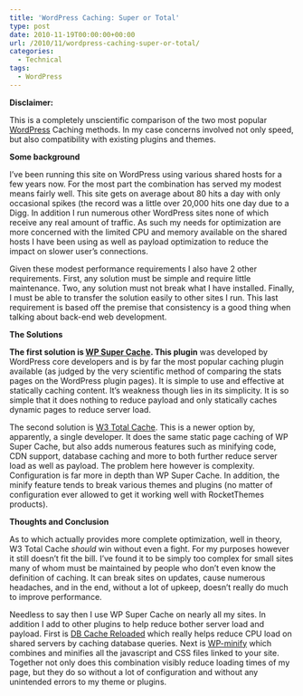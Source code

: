 ```yaml
---
title: 'WordPress Caching: Super or Total'
type: post
date: 2010-11-19T00:00:00+00:00
url: /2010/11/wordpress-caching-super-or-total/
categories:
  - Technical
tags:
  - WordPress
---
```


**Disclaimer:**

This is a completely unscientific comparison of the two most popular [WordPress](http://www.wordpress.org) Caching methods. In my case concerns involved not only speed, but also compatibility with existing plugins and themes.

**Some background**

I’ve been running this site on WordPress using various shared hosts for a few years now. For the most part the combination has served my modest means fairly well. This site gets on average about 80 hits a day with only occasional spikes (the record was a little over 20,000 hits one day due to a Digg. In addition I run numerous other WordPress sites none of which receive any real amount of traffic. As such my needs for optimization are more concerned with the limited CPU and memory available on the shared hosts I have been using as well as payload optimization to reduce the impact on slower user’s connections.

Given these modest performance requirements I also have 2 other requirements. First, any solution must be simple and require little maintenance. Two, any solution must not break what I have installed. Finally, I must be able to transfer the solution easily to other sites I run. This last requirement is based off the premise that consistency is a good thing when talking about back-end web development.

**The Solutions**

**The first solution is [WP Super Cache](http://wordpress.org/extend/plugins/wp-super-cache/). This plugin** was developed by WordPress core developers and is by far the most popular caching plugin available (as judged by the very scientific method of comparing the stats pages on the WordPress plugin pages). It is simple to use and effective at statically caching content. It’s weakness though lies in its simplicity. It is so simple that it does nothing to reduce payload and only statically caches dynamic pages to reduce server load.

The second solution is [W3 Total Cache](http://wordpress.org/extend/plugins/w3-total-cache/). This is a newer option by, apparently, a single developer. It does the same static page caching of WP Super Cache, but also adds numerous features such as minifying code, CDN support, database caching and more to both further reduce server load as well as payload. The problem here however is complexity. Configuration is far more in depth than WP Super Cache. In addition, the minify feature tends to break various themes and plugins (no matter of configuration ever allowed to get it working well with RocketThemes products).

**Thoughts and Conclusion**

As to which actually provides more complete optimization, well in theory, W3 Total Cache _should_ win without even a fight. For my purposes however it still doesn’t fit the bill. I’ve found it to be simply too complex for small sites many of whom must be maintained by people who don’t even know the definition of caching. It can break sites on updates, cause numerous headaches, and in the end, without a lot of upkeep, doesn’t really do much to improve performance.

Needless to say then I use WP Super Cache on nearly all my sites. In addition I add to other plugins to help reduce bother server load and payload. First is [DB Cache Reloaded](http://wordpress.org/extend/plugins/db-cache-reloaded/) which really helps reduce CPU load on shared servers by caching database queries. Next is [WP-minify](http://wordpress.org/extend/plugins/wp-minify/) which combines and minifies all the javascript and CSS files linked to your site. Together not only does this combination visibly reduce loading times of my page, but they do so without a lot of configuration and without any unintended errors to my theme or plugins.